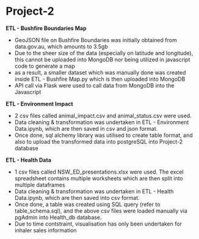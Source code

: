 # Project-2

<b>ETL - Bushfire Boundaries Map</b>
 - GeoJSON file on Bushfire Boundaries was initially obtained from data.gov.au, which amounts to 3.5gb
 - Due to the sheer size of the data (especially on latitude and longitude), this cannot be uploaded into MongoDB nor being utilized in javascript code to generate a map
 - as a result, a smaller dataset which was manually done was created inside ETL - Bushfire Map.py which is then uploaded into MongoDB
 - API call via Flask were used to call data from MongoDB into the Javascript

<b>ETL - Environment Impact</b>
 - 2 csv files called animal_impact.csv and animal_status.csv were used.
 - Data cleaning & transformation was undertaken in ETL - Environment Data.ipynb, which are then saved in csv and json format.
 - Once done, sql alchemy library was utilised to create table format, and also to upload the transformed data into postgreSQL into Project-2 database

 <b>ETL - Health Data</b>
 - 1 csv files called NSW_ED_presentations.xlsx were used. The excel spreadsheet contains multiple worksheets which are then split into multiple dataframes
 - Data cleaning & transformation was undertaken in ETL - Health Data.ipynb, which are then saved into csv format.
 - Once done, a table was created using SQL query (refer to table_schema.sql), and the above csv files were loaded manually via pgAdmin into Health_db database.
 - Due to time contstraint, visualisation has only been undertaken for inhaler sales information
